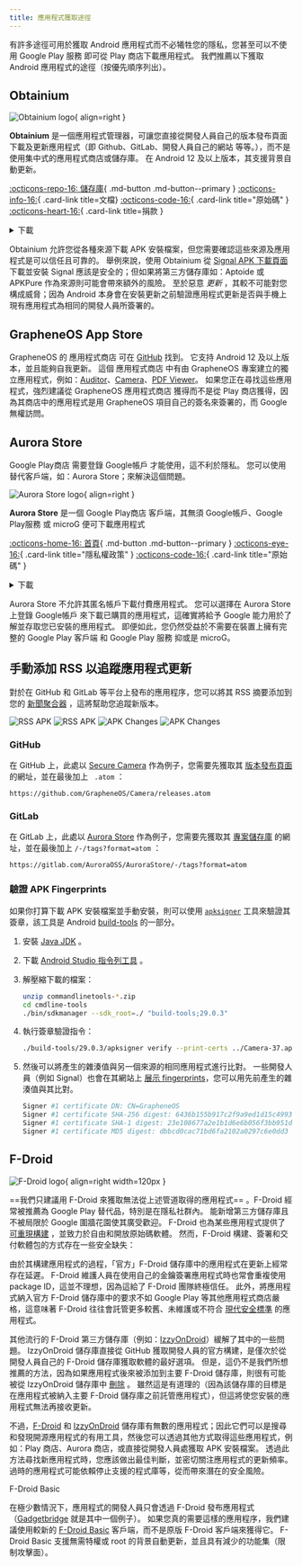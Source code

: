 ```yaml
---
title: 應用程式獲取途徑
---
```


有許多途徑可用於獲取 Android 應用程式而不必犧牲您的隱私，您甚至可以不使用 Google Play 服務 即可從 Play 商店下載應用程式。 我們推薦以下獲取 Android 應用程式的途徑（按優先順序列出）。

## Obtainium

<div class="admonition recommendation" markdown>

![Obtainium logo](../assets/img/android/obtainium.svg){ align=right }

**Obtainium** 是一個應用程式管理器，可讓您直接從開發人員自己的版本發布頁面下載及更新應用程式（即 Github、GitLab、開發人員自己的網站 等等。），而不是使用集中式的應用程式商店或儲存庫。 在 Android 12 及以上版本，其支援背景自動更新。

[:octicons-repo-16: 儲存庫](https://github.com/ImranR98/Obtainium#readme){ .md-button .md-button--primary }
[:octicons-info-16:](https://github.com/ImranR98/Obtainium/wiki){ .card-link title=文檔}
[:octicons-code-16:](https://github.com/ImranR98/Obtainium){ .card-link title="原始碼" }
[:octicons-heart-16:](https://github.com/sponsors/ImranR98){ .card-link title=捐款 }

<details class="downloads" markdown>
<summary>下載</summary>

- [:simple-github: GitHub](https://github.com/ImranR98/Obtainium/releases)

</details>

</div>

Obtainium 允許您從各種來源下載 APK 安裝檔案，但您需要確認這些來源及應用程式是可以信任且可靠的。 舉例來說，使用 Obtainium 從 [Signal APK 下載頁面](https://signal.org/android/apk) 下載並安裝 Signal 應該是安全的；但如果將第三方儲存庫如：Aptoide 或 APKPure 作為來源則可能會帶來額外的風險。 至於惡意 _更新_ ，其較不可能對您構成威脅；因為 Android 本身會在安裝更新之前驗證應用程式更新是否與手機上現有應用程式為相同的開發人員所簽署的。

## GrapheneOS App Store

GrapheneOS 的 應用程式商店 可在 [GitHub](https://github.com/GrapheneOS/Apps/releases) 找到。 它支持 Android 12 及以上版本，並且能夠自我更新。 這個 應用程式商店 中有由 GrapheneOS 專案建立的獨立應用程式，例如：[Auditor](../device-integrity.md#auditor-android)、[Camera](general-apps.md#secure-camera)、[PDF Viewer](general-apps.md#secure-pdf-viewer)。 如果您正在尋找這些應用程式，強烈建議從 GrapheneOS 應用程式商店 獲得而不是從 Play 商店獲得，因為其商店中的應用程式是用 GrapheneOS 項目自己的簽名來簽署的，而 Google 無權訪問。

## Aurora Store

Google Play商店 需要登錄 Google帳戶 才能使用，這不利於隱私。 您可以使用替代客戶端，如：Aurora Store；來解決這個問題。

<div class="admonition recommendation" markdown>

![Aurora Store logo](../assets/img/android/aurora-store.webp){ align=right }

**Aurora Store** 是一個 Google Play商店 客戶端，其無須 Google帳戶、Google Play服務 或 microG 便可下載應用程式

[:octicons-home-16: 首頁](https://auroraoss.com){ .md-button .md-button--primary }
[:octicons-eye-16:](https://gitlab.com/AuroraOSS/AuroraStore/-/blob/master/POLICY.md){ .card-link title="隱私權政策" }
[:octicons-code-16:](https://gitlab.com/AuroraOSS/AuroraStore){ .card-link title="原始碼" }

<details class="downloads" markdown>
<summary>下載</summary>

- [:simple-gitlab: GitLab](https://gitlab.com/AuroraOSS/AuroraStore/-/releases)

</details>

</div>

Aurora Store 不允許其匿名帳戶下載付費應用程式。 您可以選擇在 Aurora Store 上登錄 Google帳戶 來下載已購買的應用程式，這確實將給予 Google 能力用於了解並存取您已安裝的應用程式。 即便如此，您仍然受益於不需要在裝置上擁有完整的 Google Play 客戶端 和 Google Play 服務 抑或是 microG。

## 手動添加 RSS 以追蹤應用程式更新

對於在 GitHub 和 GitLab 等平台上發布的應用程序，您可以將其 RSS 摘要添加到您的 [新聞聚合器](../news-aggregators.md) ，這將幫助您追蹤新版本。

![RSS APK](../assets/img/android/rss-apk-light.png#only-light) ![RSS APK](../assets/img/android/rss-apk-dark.png#only-dark) ![APK Changes](../assets/img/android/rss-changes-light.png#only-light) ![APK Changes](../assets/img/android/rss-changes-dark.png#only-dark)

### GitHub

在 GitHub 上，此處以 [Secure Camera](general-apps.md#secure-camera) 作為例子，您需要先獲取其 [版本發布頁面](https://github.com/GrapheneOS/Camera/releases) 的網址，並在最後加上 ` .atom` ：

`https://github.com/GrapheneOS/Camera/releases.atom`

### GitLab

在 GitLab 上，此處以 [Aurora Store](#aurora-store) 作為例子，您需要先獲取其 [專案儲存庫](https://gitlab.com/AuroraOSS/AuroraStore) 的網址，並在最後加上 `/-/tags?format=atom` ：

`https://gitlab.com/AuroraOSS/AuroraStore/-/tags?format=atom`

### 驗證 APK Fingerprints

如果你打算下載 APK 安裝檔案並手動安裝，則可以使用 [`apksigner`](https://developer.android.com/studio/command-line/apksigner) 工具來驗證其簽章，該工具是 Android [build-tools](https://developer.android.com/studio/releases/build-tools) 的一部分。

1. 安裝 [Java JDK](https://oracle.com/java/technologies/downloads) 。

2. 下載 [Android Studio 指令列工具](https://developer.android.com/studio#command-tools) 。

3. 解壓縮下載的檔案：

   ```bash
   unzip commandlinetools-*.zip
   cd cmdline-tools
   ./bin/sdkmanager --sdk_root=./ "build-tools;29.0.3"
   ```

4. 執行簽章驗證指令：

   ```bash
   ./build-tools/29.0.3/apksigner verify --print-certs ../Camera-37.apk
   ```

5. 然後可以將產生的雜湊值與另一個來源的相同應用程式進行比對。 一些開發人員（例如 Signal）也會在其網站上 [展示 fingerprints](https://signal.org/android/apk)，您可以用先前產生的雜湊值與其比對。

   ```bash
   Signer #1 certificate DN: CN=GrapheneOS
   Signer #1 certificate SHA-256 digest: 6436b155b917c2f9a9ed1d15c4993a5968ffabc94947c13f2aeee14b7b27ed59
   Signer #1 certificate SHA-1 digest: 23e108677a2e1b1d6e6b056f3bb951df7ad5570c
   Signer #1 certificate MD5 digest: dbbcd0cac71bd6fa2102a0297c6e0dd3
   ```

## F-Droid

![F-Droid logo](../assets/img/android/f-droid.svg){ align=right width=120px }

\==我們只建議用 F-Droid 來獲取無法從上述管道取得的應用程式== 。F-Droid 經常被推薦為 Google Play 替代品，特別是在隱私社群內。 能新增第三方儲存庫且不被局限於 Google 圍牆花園使其廣受歡迎。 F-Droid 也為某些應用程式提供了 [可重現構建](https://f-droid.org/en/docs/Reproducible_Builds) ，並致力於自由和開放原始碼軟體。 然而，F-Droid 構建、簽署和交付軟體包的方式存在一些安全缺失：

由於其構建應用程式的過程，「官方」F-Droid 儲存庫中的應用程式在更新上經常存在延遲。 F-Droid 維護人員在使用自己的金鑰簽署應用程式時也常會重複使用 package ID，這並不理想，因為這給了 F-Droid 團隊終極信任。 此外，將應用程式納入官方 F-Droid 儲存庫中的要求不如 Google Play 等其他應用程式商店嚴格，這意味著 F-Droid 往往會託管更多較舊、未維護或不符合 [現代安全標準](https://developer.android.com/google/play/requirements/target-sdk) 的應用程式。

其他流行的 F-Droid 第三方儲存庫（例如：[IzzyOnDroid](https://apt.izzysoft.de/fdroid)）緩解了其中的一些問題。 IzzyOnDroid 儲存庫直接從 GitHub 獲取開發人員的官方構建，是僅次於從開發人員自己的 F-Droid 儲存庫獲取軟體的最好選項。 但是，這仍不是我們所想推薦的方法，因為如果應用程式後來被添加到主要 F-Droid 儲存庫，則很有可能被從 IzzyOnDroid 儲存庫中 [刪除](https://github.com/vfsfitvnm/ViMusic/issues/240#issuecomment-1225564446) 。 雖然這是有道理的（因為該儲存庫的目標是在應用程式被納入主要 F-Droid 儲存庫之前託管應用程式），但這將使您安裝的應用程式無法再接收更新。

不過，[F-Droid](https://f-droid.org/en/packages) 和 [IzzyOnDroid](https://apt.izzysoft.de/fdroid) 儲存庫有無數的應用程式；因此它們可以是搜尋和發現開源應用程式的有用工具，然後您可以透過其他方式取得這些應用程式，例如：Play 商店、Aurora 商店，或直接從開發人員處獲取 APK 安裝檔案。 透過此方法尋找新應用程式時，您應該做出最佳判斷，並密切關注應用程式的更新頻率。 過時的應用程式可能依賴停止支援的程式庫等，從而帶來潛在的安全風險。

<div class="admonition note" markdown>
<p class="admonition-title">F-Droid Basic</p>

在極少數情況下，應用程式的開發人員只會透過 F-Droid 發布應用程式（[Gadgetbridge](https://gadgetbridge.org) 就是其中一個例子）。 如果您真的需要這樣的應用程序，我們建議使用較新的 [F-Droid Basic](https://f-droid.org/en/packages/org.fdroid.basic) 客戶端，而不是原版 F-Droid 客戶端來獲得它。 F-Droid Basic 支援無需特權或 root 的背景自動更新，並且具有減少的功能集（限制攻擊面）。

</div>
